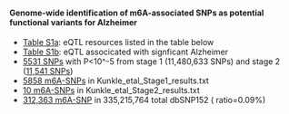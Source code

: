 #### Genome-wide identification of m6A-associated SNPs as potential functional variants for Alzheimer


* [Table S1a](SupplementaryTable.xlsx): eQTL resources listed in the table below
* [Table S1b](SupplementaryTable.xlsx): eQTL associcated with signficant Alzheimer
* [5531 SNPs](Kunkle_etal.txt) with P<10^-5 from stage 1 (11,480,633 SNPs) and stage 2 ([11,541 SNPs](Kunkle_etal_Stage2_results.txt))
* [5858 m6A-SNPs](Kunkle_etal_Stage1_results.txt) in Kunkle_etal_Stage1_results.txt
* [10 m6A-SNPs](Kunkle_etal_Stage2_results.txt) in Kunkle_etal_Stage2_results.txt
* [312,363 m6A-SNP]() in 335,215,764 total dbSNP152 ( ratio=0.09%)



